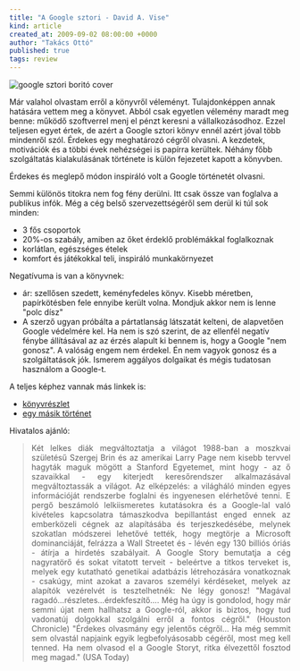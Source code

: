 ```yaml
---
title: "A Google sztori - David A. Vise"
kind: article
created_at: 2009-09-02 08:00:00 +0000
author: "Takács Ottó"
published: true
tags: review
---
```

<img src="/sites/default/files/google_sztori.jpg" alt="google sztori boritó cover" />
<p>
Már valahol olvastam erről a könyvről véleményt. Tulajdonképpen annak hatására vettem meg a könyvet. Abból csak egyetlen vélemény maradt meg benne: működő szoftverrel menj el pénzt keresni a vállalkozásodhoz. Ezzel teljesen egyet értek, de azért a Google sztori könyv ennél azért jóval több mindenről szól.
<!--break-->
Érdekes egy meghatározó cégről olvasni. A kezdetek, motivációk és a többi évek nehézségei is papírra kerültek. Néhány főbb szolgáltatás kialakulásának története is külön fejezetet kapott a könyvben.

Érdekes és meglepő módon inspiráló volt a Google történetét olvasni.

Semmi különös titokra nem fog fény derülni. Itt csak össze van foglalva a publikus infók. Még a cég belső szervezettségéről sem derül ki túl sok minden:
<ul>
    <li>3 fős csoportok</li>
    <li>20%-os szabály, amiben az őket érdeklő problémákkal foglalkoznak</li>
    <li>korlátlan, egészséges ételek</li>
    <li>komfort és játékokkal teli, inspiráló munkakörnyezet</li>
</ul>

<p>Negatívuma is van a könyvnek:</p>

<ul>
    <li>ár: szellősen szedett, keményfedeles könyv. Kisebb méretben, papírkötésben fele ennyibe került volna. Mondjuk akkor nem is lenne &quot;polc dísz&quot;</li>
    <li>A szerző ugyan próbálta a pártatlanság látszatát kelteni, de alapvetően Google védelmére kel. Ha nem is szó szerint, de az ellenfél negatív fénybe állításával az az érzés alapult ki bennem is, hogy a Google &quot;nem gonosz&quot;. A valóság engem nem érdekel. Én nem vagyok gonosz és a szolgáltatások jók. Ismerem aggályos dolgaikat és mégis tudatosan használom a Google-t.</li>
</ul>
<p>A teljes képhez vannak más linkek is:</p>
<ul>
    <li><a href="http://miyazakijun.hu/keresomarketing/a-google-sztori-konyvreszlet.seo">könyvrészlet </a></li>
    <li><a href="http://digiport.hu/cikk/technofile/a_google_sztori">egy másik történet</a></li>
</ul>
<p>
Hivatalos ajánló:</p>
<blockquote>
<div align="justify">Két lelkes diák megváltoztatja a világot 1988-ban a moszkvai születésű Szergej Brin és az amerikai Larry Page nem kisebb tervvel hagyták maguk mögött a Stanford Egyetemet, mint hogy - az ő szavaikkal - egy kiterjedt keresőrendszer alkalmazásával megváltoztassák a világot. Az elképzelés: a világháló minden egyes információját rendszerbe foglalni és ingyenesen elérhetővé tenni. E pergő beszámoló lelkiismeretes kutatásokra és a Google-lal való kivételes kapcsolatra támaszkodva bepillantást enged ennek az emberközeli cégnek az alapításába és terjeszkedésébe, melynek szokatlan módszerei lehetővé tették, hogy megtörje a Microsoft dominanciáját, felrázza a Wall Streetet és - lévén egy 130 billiós óriás - átírja a hirdetés szabályait. A Google Story bemutatja a cég nagyratörő és sokat vitatott terveit - beleértve a titkos terveket is, melyek egy kutatható genetikai adatbázis létrehozására vonatkoznak - csakúgy, mint azokat a zavaros személyi kérdéseket, melyek az alapítók vezérelvét is tesztelhetnék: Ne légy gonosz! &quot;Magával ragadó&hellip;részletes&hellip;érdekfeszítő&hellip;. Még ha úgy is gondolod, hogy már semmi újat nem hallhatsz a Google-ról, akkor is biztos, hogy tud vadonatúj dolgokkal szolgálni erről a fontos cégről.&quot; (Houston Chronicle) &quot;Érdekes olvasmány egy jelentős cégről&hellip; Ha még semmit sem olvastál napjaink egyik legbefolyásosabb cégéről, most meg kell tenned. Ha nem olvasod el a Google Storyt, ritka élvezettől fosztod meg magad.&quot; (USA Today)</div>
</blockquote>

<div class='old-comments'></div>